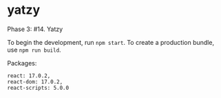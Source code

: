 # yatzy

Phase 3: #14. Yatzy

To begin the development, run `npm start`.
To create a production bundle, use `npm run build`.

Packages:

    react: 17.0.2,
    react-dom: 17.0.2,
    react-scripts: 5.0.0
    